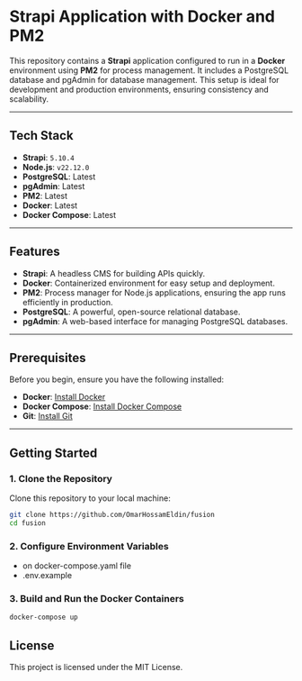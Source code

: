# Strapi Application with Docker and PM2

This repository contains a **Strapi** application configured to run in a **Docker** environment using **PM2** for process management. It includes a PostgreSQL database and pgAdmin for database management. This setup is ideal for development and production environments, ensuring consistency and scalability.

---

## Tech Stack

- **Strapi**: `5.10.4`
- **Node.js**: `v22.12.0`
- **PostgreSQL**: Latest
- **pgAdmin**: Latest
- **PM2**: Latest
- **Docker**: Latest
- **Docker Compose**: Latest

---

## Features

- **Strapi**: A headless CMS for building APIs quickly.
- **Docker**: Containerized environment for easy setup and deployment.
- **PM2**: Process manager for Node.js applications, ensuring the app runs efficiently in production.
- **PostgreSQL**: A powerful, open-source relational database.
- **pgAdmin**: A web-based interface for managing PostgreSQL databases.

---

## Prerequisites

Before you begin, ensure you have the following installed:

- **Docker**: [Install Docker](https://docs.docker.com/get-docker/)
- **Docker Compose**: [Install Docker Compose](https://docs.docker.com/compose/install/)
- **Git**: [Install Git](https://git-scm.com/downloads)

---

## Getting Started

### 1. Clone the Repository

Clone this repository to your local machine:

```bash
git clone https://github.com/OmarHossamEldin/fusion
cd fusion
```

### 2.  Configure Environment Variables

 - on docker-compose.yaml file
 - .env.example

### 3.  Build and Run the Docker Containers

```bash
docker-compose up
```

## License

This project is licensed under the MIT License.